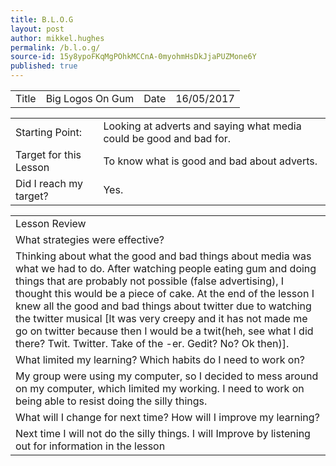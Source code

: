 ```yaml
---
title: B.L.O.G
layout: post
author: mikkel.hughes
permalink: /b.l.o.g/
source-id: 15y8ypoFKqMgPOhkMCCnA-0myohmHsDkJjaPUZMone6Y
published: true
---
```

<table>
  <tr>
    <td>Title</td>
    <td>Big Logos On Gum</td>
    <td>    Date</td>
    <td>16/05/2017</td>
  </tr>
</table>


<table>
  <tr>
    <td>Starting Point:</td>
    <td>Looking at adverts and saying what media could be good and bad for.</td>
  </tr>
  <tr>
    <td>Target for this Lesson</td>
    <td>To know what is good and bad about adverts.</td>
  </tr>
  <tr>
    <td>Did I reach my target? </td>
    <td>Yes.</td>
  </tr>
</table>


<table>
  <tr>
    <td>Lesson Review</td>
  </tr>
  <tr>
    <td> What strategies were effective?</td>
  </tr>
  <tr>
    <td>Thinking about what the good and bad things about media was what we had to do. After watching people eating gum and doing things that are probably not possible (false advertising), I thought this would be a piece of cake. At the end of the lesson I knew all the good and bad things about twitter due to watching the twitter musical [It was very creepy and it has not made me go on twitter because then I would be a twit(heh, see what I did there? Twit. Twitter. Take of the -er. Gedit? No? Ok then)].</td>
  </tr>
  <tr>
    <td>What limited my learning? Which habits do I need to work on?</td>
  </tr>
  <tr>
    <td>My group were using my computer, so I decided to mess around on my computer, which limited my working. I need to work on being able to resist doing the silly things.</td>
  </tr>
  <tr>
    <td>What will I change for next time? How will I improve my learning?</td>
  </tr>
  <tr>
    <td>Next time I will not do the silly things. I will Improve by listening out for information in the lesson</td>
  </tr>
</table>



